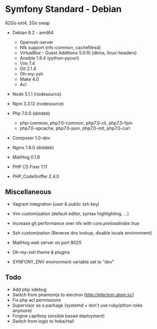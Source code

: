 # Symfony Standard - Debian #

62Go ext4, 2Go swap

 * Debian 8.2 - amd64
   * Openssh-server
   * Nfs support (nfs-common, cachefilesd)
   * VirtualBox - Guest Additions 5.0.10 (dkms, linux-headers)
   * Ansible 1.9.4 (python-pycurl)
   * Vim 7.4
   * Git 2.1.4
   * Oh-my-zsh
   * Make 4.0
   * Acl

 * Node 5.1.1 (nodesource)
 * Npm 3.3.12 (nodesource)
 * Php 7.0.0 (dotdeb)
   * php-common, php7.0-common, php7.0-cli, php7.0-fpm
   * php7.0-opcache, php7.0-json, php7.0-intl, php7.0-curl
 * Composer 1.0-dev
 * Nginx 1.8.0 (dotdeb)
 * MailHog 0.1.8
 * PHP CS Fixer 1.11
 * PHP_CodeSniffer 2.4.0

## Miscellaneous ##

 * Vagrant integration (user & public ssh key)
 * Vim customization (default editor, syntax highlighting, ...)
 * Increase git performance over nfs with *core.preloadindex true*

 * Ssh customization (Reverse dns lookup, disable locale environment)
 * MailHog web server on port 8025
 * Oh-my-zsh theme & plugins
 * SYNFONY_ENV environment variable set to "dev"

## Todo

 * Add php xdebug
 * Switch from phantomjs to electron (http://electron.atom.io/)
 * Fix php acl permissions
 * Supervisor as a package (systemd + don't use ruby/pthon roles anymore)
 * Forgive capifony (ansible based deployment)
 * Switch from logio to heka/rtail
